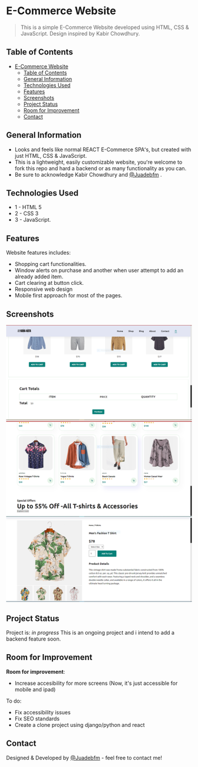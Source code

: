 # E-Commerce Website
> This is a simple E-Commerce Website developed using HTML, CSS & JavaScript. Design inspired by Kabir Chowdhury.
> 
## Table of Contents
- [E-Commerce Website](#e-commerce-website)
  - [Table of Contents](#table-of-contents)
  - [General Information](#general-information)
  - [Technologies Used](#technologies-used)
  - [Features](#features)
  - [Screenshots](#screenshots)
  - [Project Status](#project-status)
  - [Room for Improvement](#room-for-improvement)
  - [Contact](#contact)


## General Information
- Looks and feels like normal REACT E-Commerce SPAʻs, but created with just HTML, CSS & JavaScript.
- This is a lightweight, easily customizable website, youʻre welcome to fork this repo and hard a backend or as many functionality as you can.
- Be sure to acknowledge Kabir Chowdhury and [@Juadebfm](https://twitter.com/Juadeb1) .


## Technologies Used
- 1 - HTML 5
- 2 - CSS 3
- 3 - JavaScript.


## Features
Website features includes:
- Shopping cart functionalities.
- Window alerts on purchase and another when user attempt to add an already added item.
- Cart clearing at button click.
- Responsive web design
- Mobile first approach for most of the pages.


## Screenshots
![Example screenshot](./img/img/readme/cart1.PNG)
![Example screenshot](./img/img/readme/cooking%202.PNG)
![Example screenshot](./img/img/readme/pro2.PNG)


## Project Status
Project is: _in progress_ This is an ongoing project and i intend to add a backend feature soon.


## Room for Improvement
**Room for improvement**:
- Increase accesibility for more screens (Now, it's just accessible for mobile and ipad)

To do:
- Fix accessibility issues
- Fix SEO standards
- Create a clone project using django/python and react


## Contact
Designed & Developed by [@Juadebfm](https://www.juadebfm.com/) - feel free to contact me!
